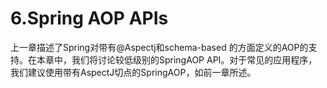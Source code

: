 # 6.Spring AOP APIs

上一章描述了Spring对带有@Aspectj和schema-based 的方面定义的AOP的支持。在本章中，我们将讨论较低级别的SpringAOP API。对于常见的应用程序，我们建议使用带有AspectJ切点的SpringAOP，如前一章所述。   